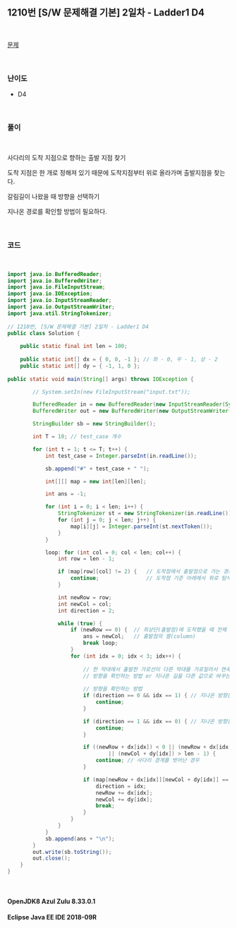 ## 1210번 [S/W 문제해결 기본] 2일차 - Ladder1 D4

<br>

[문제](https://swexpertacademy.com/main/code/problem/problemDetail.do?contestProbId=AV14ABYKADACFAYh)

<br>

### 난이도

- D4

<br>

### 풀이

<br>

사다리의 도착 지점으로 향하는 출발 지점 찾기

도착 지점은 한 개로 정해져 있기 때문에 도착지점부터 위로 올라가며 출발지점을 찾는다.

갈림길이 나왔을 때 방향을 선택하기

지나온 경로를 확인할 방법이 필요하다.

<br>

### 코드

<br>

```java
import java.io.BufferedReader;
import java.io.BufferedWriter;
import java.io.FileInputStream;
import java.io.IOException;
import java.io.InputStreamReader;
import java.io.OutputStreamWriter;
import java.util.StringTokenizer;
 
// 1210번, [S/W 문제해결 기본] 2일차 - Ladder1 D4
public class Solution {
 
    public static final int len = 100;
 
    public static int[] dx = { 0, 0, -1 }; // 좌 - 0, 우 - 1, 상 - 2
    public static int[] dy = { -1, 1, 0 };
 
public static void main(String[] args) throws IOException {

		// System.setIn(new FileInputStream("input.txt"));

		BufferedReader in = new BufferedReader(new InputStreamReader(System.in));
		BufferedWriter out = new BufferedWriter(new OutputStreamWriter(System.out));

		StringBuilder sb = new StringBuilder();

		int T = 10; // test_case 개수

		for (int t = 1; t <= T; t++) {
			int test_case = Integer.parseInt(in.readLine());

			sb.append("#" + test_case + " ");

			int[][] map = new int[len][len];

			int ans = -1;

			for (int i = 0; i < len; i++) {
				StringTokenizer st = new StringTokenizer(in.readLine());
				for (int j = 0; j < len; j++) {
					map[i][j] = Integer.parseInt(st.nextToken());
				}
			}

			loop: for (int col = 0; col < len; col++) {
				int row = len - 1;

				if (map[row][col] != 2) { 	// 도착점에서 출발점으로 가는 경로 탐색
					continue;				// 도착점 기준 아래에서 위로 탐색
				}

				int newRow = row;
				int newCol = col;
				int direction = 2;

				while (true) {
					if (newRow == 0) { 	// 최상단(출발점)에 도착했을 때 전체 반복문 종료
						ans = newCol; 	// 출발점의 열(column)
						break loop;
					}
					for (int idx = 0; idx < 3; idx++) {
						
						// 한 막대에서 출발한 가로선이 다른 막대를 가로질러서 연속하여 이어지는 경우는 없다.
						// 방향을 확인하는 방법 or 지나온 길을 다른 값으로 바꾸는 방법(추천)
						
						// 방향을 확인하는 방법
						if (direction == 0 && idx == 1) { // 지나온 방향은 탐색하지 않는다.
							continue;
						}

						if (direction == 1 && idx == 0) { // 지나온 방향은 탐색하지 않는다.
							continue;
						}

						if ((newRow + dx[idx]) < 0 || (newRow + dx[idx]) > len - 1 || (newCol + dy[idx]) < 0
								|| (newCol + dy[idx]) > len - 1) {
							continue; // 사다리 경계를 벗어난 경우
						}

						if (map[newRow + dx[idx]][newCol + dy[idx]] == 1) { // 사다리가 존재하는 경우
							direction = idx;
							newRow += dx[idx];
							newCol += dy[idx];
							break;
						}
					}
				}
			}
			sb.append(ans + "\n");
		}
		out.write(sb.toString());
		out.close();
	}
}
```

<br>

#### OpenJDK8 Azul Zulu 8.33.0.1
#### Eclipse Java EE IDE 2018-09R